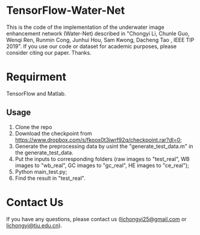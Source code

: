 # TensorFlow-Water-Net
This is the code of the implementation of the underwater image enhancement network (Water-Net) described in "Chongyi Li, Chunle Guo, Wenqi Ren, Runmin Cong, Junhui Hou, Sam Kwong, Dacheng Tao , <An Underwater Image Enhancement Benchmark Dataset and Beyond> IEEE TIP 2019". If you use our code or dataset for academic purposes, please consider citing our paper. Thanks.

# Requirment
TensorFlow and Matlab.

## **Usage**
1. Clone the repo
2. Download the checkpoint from https://www.dropbox.com/s/fkoox0t3jwrf92q/checkpoint.rar?dl=0;
3. Generate the preprocessing data by usint the "generate_test_data.m" in the generate_test_data.
4. Put the inputs to corresponding folders (raw images to "test_real",  WB images to "wb_real", GC images to "gc_real", HE images to "ce_real");
5. Python main_test.py;
6. Find the result in "test_real".

# Contact Us
If you have any questions, please contact us (lichongyi25@gmail.com or lichongyi@tju.edu.cn).

